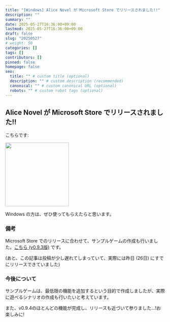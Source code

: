 ```yaml
---
title: "[Windows] Alice Novel が Microsoft Store でリリースされました!!"
description: ""
summary: ""
date: 2025-05-27T16:36:00+09:00
lastmod: 2025-05-27T16:36:00+09:00
draft: false
slug: "20250527"
# weight: 50
categories: []
tags: []
contributors: []
pinned: false
homepage: false
seo:
  title: "" # custom title (optional)
  description: "" # custom description (recommended)
  canonical: "" # custom canonical URL (optional)
  robots: "" # custom robot tags (optional)
---
```


## Alice Novel が Microsoft Store でリリースされました!!

こちらです:

<a href="https://apps.microsoft.com/detail/9mvs80m1ps8v?referrer=appbadge&mode=direct">
	<img src="https://get.microsoft.com/images/ja%20light.svg" width="200"/>
</a>

Windows の方は、ぜひ使ってもらえたらと思います。

### 備考

Microsoft Store でのリリースに合わせて、サンプルゲームの作成も行いました。[こちら (v0.9.3版)](https://github.com/AliceNovel/SampleGames/blob/145927661f43a8aeb348f42d3a899eee2f586ab9/AliceNovel/v0.x/latest.anproj) です。

(あと、この記事は投稿が少し遅れてしまっていて、実際には昨日 (26日) にすでにリリースできていました)

### 今後について

サンプルゲームは、最低限の機能を追加するという目的で作成しましたが、実際に遊べるシナリオの作成も行いたいと考えています。

また、v0.9.4のほとんどの機能が完成し、リリースも近づいて参りました…!お楽しみに!

